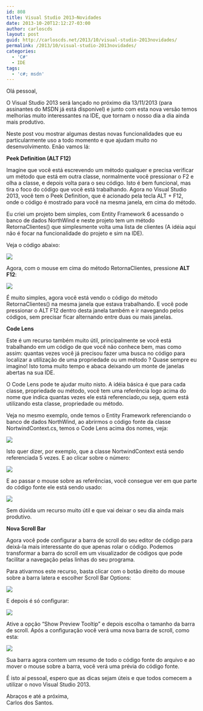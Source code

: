 ```yaml
---
id: 808
title: Visual Studio 2013–Novidades
date: 2013-10-20T12:12:27-03:00
author: carloscds
layout: post
guid: http://carloscds.net/2013/10/visual-studio-2013novidades/
permalink: /2013/10/visual-studio-2013novidades/
categories:
  - 'C#'
  - IDE
tags:
  - 'c#; msdn'
---
```

Olá pessoal,

O Visual Studio 2013 será lançado no próximo dia 13/11/2013 (para assinantes do MSDN já está disponível) e junto com esta nova versão temos melhorias muito interessantes na IDE, que tornam o nosso dia a dia ainda mais produtivo.

Neste post vou mostrar algumas destas novas funcionalidades que eu particularmente uso a todo momento e que ajudam muito no desenvolvimento. Enão vamos lá:

**Peek Definition (ALT F12)**

Imagine que você está escrevendo um método qualquer e precisa verificar um método que está em outra classe, normalmente você pressionar o F2 e olha a classe, e depois volta para o seu código. Isto é bem funcional, mas tira o foco do código que você está trabalhando. Agora no Visual Studio 2013, você tem o Peek Definition, que é acionado pela tecla ALT + F12, onde o código é mostrado para você na mesma janela, em cima do método.

Eu criei um projeto bem simples, com Entity Framework 6 acessando o banco de dados NorthWind e neste projeto tem um método RetornaClientes() que simplesmente volta uma lista de clientes (A idéia aqui não é focar na funcionalidade do projeto e sim na IDE). 

Veja o código abaixo:

![]( wp-content/uploads/2013/10/image8.png)

Agora, com o mouse em cima do método RetornaClientes, pressione **ALT F12**:

![]( wp-content/uploads/2013/10/image12.png)

É muito simples, agora você está vendo o código do método RetornaClientes() na mesma janela que estava trabalhando. E você pode pressionar o ALT F12 dentro desta janela também e ir navegando pelos códigos, sem precisar ficar alternando entre duas ou mais janelas.

**Code Lens**

Este é um recurso também muito útil, principalmente se você está trabalhando em um código de que você não conhece bem, mas como assim: quantas vezes você já precisou fazer uma busca no código para localizar a utilização de uma propriedade ou um método ? Quase sempre eu imagino! Isto toma muito tempo e abaca deixando um monte de janelas abertas na sua IDE.

O Code Lens pode te ajudar muito nisto. A idéia básica é que para cada classe, propriedade ou método, você tem uma referência logo acima do nome que indica quantas vezes ele está referenciado,ou seja, quem está utilizando esta classe, propriedade ou método.

Veja no mesmo exemplo, onde temos o Entity Framework referenciando o banco de dados NorthWind, ao abrirmos o código fonte da classe NortwindContext.cs, temos o Code Lens acima dos nomes, veja:

![]( wp-content/uploads/2013/10/image22.png)

Isto quer dizer, por exemplo, que a classe NortwindContext está sendo referenciada 5 vezes. E ao clicar sobre o número:

![]( wp-content/uploads/2013/10/image32.png)

E ao passar o mouse sobre as referências, você consegue ver em que parte do código fonte ele está sendo usado:

![]( wp-content/uploads/2013/10/image42.png)

Sem dúvida um recurso muito útil e que vai deixar o seu dia ainda mais produtivo.

**Nova Scroll Bar**

Agora você pode configurar a barra de scroll do seu editor de código para deixá-la mais interessante do que apenas rolar o código. Podemos transformar a barra do scroll em um visualizador de códigos que pode facilitar a navegação pelas linhas do seu programa.

Para ativarmos este recurso, basta clicar com o botão direito do mouse sobre a barra latera e escolher Scroll Bar Options:

![]( wp-content/uploads/2013/10/image51.png)

E depois é só configurar:

![]( wp-content/uploads/2013/10/image61.png)

Ative a opção “Show Preview Tooltip” e depois escolha o tamanho da barra de scroll. Após a configuração você verá uma nova barra de scroll, como esta:

![]( wp-content/uploads/2013/10/image71.png)

Sua barra agora contem um resumo de todo o código fonte do arquivo e ao mover o mouse sobre a barra, você verá uma prévia do código fonte.

É isto aí pessoal, espero que as dicas sejam úteis e que todos comecem a utilizar o novo Visual Studio 2013.

Abraços e até a próxima,  
Carlos dos Santos.